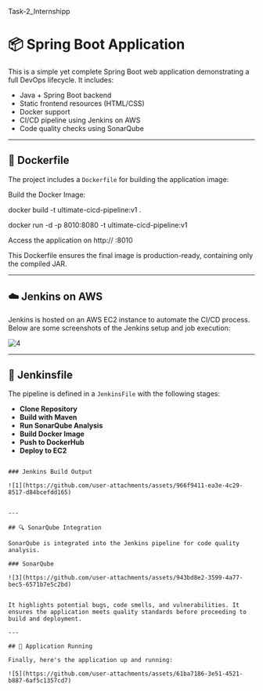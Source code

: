 Task-2_Internshipp


# 📦 Spring Boot Application

This is a simple yet complete Spring Boot web application demonstrating a full DevOps lifecycle. It includes:

- Java + Spring Boot backend
- Static frontend resources (HTML/CSS)
- Docker support
- CI/CD pipeline using Jenkins on AWS
- Code quality checks using SonarQube

---

## 🐳 Dockerfile

The project includes a `Dockerfile` for building the application image:

Build the Docker Image:

 docker build -t ultimate-cicd-pipeline:v1 .
 
 docker run -d -p 8010:8080 -t ultimate-cicd-pipeline:v1


Access the application on http:// <ip-address> :8010

This Dockerfile ensures the final image is production-ready, containing only the compiled JAR.


---

## ☁️ Jenkins on AWS

Jenkins is hosted on an AWS EC2 instance to automate the CI/CD process. Below are some screenshots of the Jenkins setup and job execution:


![4](https://github.com/user-attachments/assets/f87c0a69-66f7-40e6-8e5c-c9942966d138)


-------------------------------------------------------------------------------------------------------------------------------

## 📜 Jenkinsfile

The pipeline is defined in a `JenkinsFile` with the following stages:

- **Clone Repository**
- **Build with Maven**
- **Run SonarQube Analysis**
- **Build Docker Image**
- **Push to DockerHub**
- **Deploy to EC2**


```

### Jenkins Build Output

![1](https://github.com/user-attachments/assets/966f9411-ea3e-4c29-8517-d84bcefdd165)


---

## 🔍 SonarQube Integration

SonarQube is integrated into the Jenkins pipeline for code quality analysis.

### SonarQube

![3](https://github.com/user-attachments/assets/943bd8e2-3599-4a77-bec5-6571b7e5c2bd)


It highlights potential bugs, code smells, and vulnerabilities. It ensures the application meets quality standards before proceeding to build and deployment.

---

## 🚀 Application Running

Finally, here's the application up and running:

![5](https://github.com/user-attachments/assets/61ba7186-3e51-4521-b887-6af5c1357cd7)

